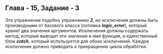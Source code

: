 ## Глава - 15, Задание - 3 

Это упражнение подобно упражнению ***2***, но исключения должны быть
производными от базового класса (потомка ***logic_error***), который хранит два
значения аргументов. Исключения должны содержать метод, который выводит эти
значения и имя функции, и единственный блок ***catch***, который используется
для обоих исключений. Каждое исключение должно приводить к прекращению
цикла обработки.
